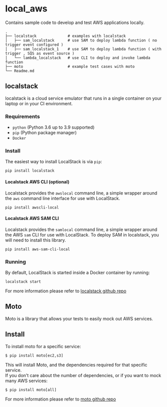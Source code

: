# local_aws
Contains sample code to develop and test AWS applications locally.


    .
    ├── localstack              # examples with localstack
    │   ├── sam_localstack      # use SAM to deploy lambda function ( no trigger event configured ) 
    │   ├── sam_localstack_1    # use SAM to deploy lambda function ( with trigger , SQS as event source )
    │   └── lambda_localstack   # use CLI to deploy and invoke lambda function 
    ├── moto                    # example test cases with moto
    └── Readme.md

## localstack
localstack is a cloud service emulator that runs in a single container on your laptop or in your CI environment.

### Requirements

* `python` (Python 3.6 up to 3.9 supported)
* `pip` (Python package manager)
* `Docker`

### Install

The easiest way to install LocalStack is via `pip`:
```
pip install localstack
```

#### Localstack AWS CLI (optional)
Localstack provides the `awslocal` command line, a simple wrapper around the `aws` command line interface for use with LocalStack.
```
pip install awscli-local
```

#### Localstack AWS SAM CLI
Localstack provides the `samlocal` command line, a simple wrapper around the AWS `sam` CLI for use with LocalStack.
To deploy SAM in localstack, you will need to install this library.
```
pip install aws-sam-cli-local
```
### Running

By default, LocalStack is started inside a Docker container by running:
```
localstack start
```

For more information please refer to [localstack github repo](https://github.com/localstack/localstack)


## Moto
Moto is a library that allows your tests to easily mock out AWS services.

## Install

To install moto for a specific service:
```console
$ pip install moto[ec2,s3]
```
This will install Moto, and the dependencies required for that specific service.  
If you don't care about the number of dependencies, or if you want to mock many AWS services:
```console
$ pip install moto[all]
```

For more information please refer to [moto github repo](https://github.com/spulec/moto)







